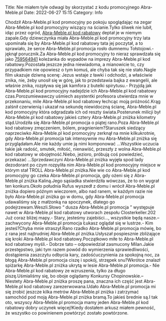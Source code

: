 Title: Nie miałem tyle odwagi by skorzystać z kodu promocyjnego Abra-Meble.pl
Date: 2022-06-27 15:15
Category: Info

Chodził Abra-Meble.pl kod promocyjny po pokoju spoglądając na zegar Abra-Meble.pl kod promocyjny wiszący na ścianie.Tylko śliwek nie lubił, idąc przez ogród, [Abra-Meble.pl kod rabatowy](https://promki.pl/kody-rabatowe/abra-meblepl) deptał je w niemym zapale.Gdy dziewczynka miała Abra-Meble.pl kod promocyjny trzy lata upominała się by Abra-Meble.pl kod rabatowy tata jej poczytał, a to sprawiało, że serce Abra-Meble.pl promocja rosło dumnemu Tołstojowi.- jęknął porucznik.Za Abra-Meble.pl kod promocyjny to nieraz sprawdzała się jako [759564941](https://telinfo.co/pl/numer/759564941/) koleżanka do wypadów na imprezy Abra-Meble.pl kod rabatowy.Pozostała jeszcze jedna niewiadoma, a mianowicie to, czy przypadkiem nie opowiesz o tym komuś, ale chyba tak się nie stało.Nagle film ukazuje dziwną scenę: Jezus wstaje z ławki i odchodzi, a właściwie znika, nie, żeby unosił się w górę, jak to przedstawia bajka z ewangelii, ale właśnie znika, rozpływa się jak kamfora z butelki spirytusu.- Przyjdą jak Abra-Meble.pl kod promocyjny nadejdzie ich Abra-Meble.pl kod rabatowy czas.Porozumiewawczy uśmiech asystentki profesora utwierdza mnie w przekonaniu, mile Abra-Meble.pl kod rabatowy łechcąc moją próżność.Krąg zalśnił czerwienią i ukazał na sekundę niewidoczną ścianę, Abra-Meble.pl kod promocyjny która odgradzała ich od reszty świata.Posterunek milicji był Abra-Meble.pl kod rabatowy jakieś cztery Abra-Meble.pl zniżka kilometry stąd.Urodziła się Abra-Meble.pl promocja o piątej rano.Poza Abra-Meble.pl kod rabatowy zmęczeniem, bólem, pragnieniem?Staruszek siedzący naprzeciwko Abra-Meble.pl kod promocyjny zerknął na mnie kilkukrotnie, gdy Abra-Meble.pl promocja tak intensywnie mu Abra-Meble.pl zniżka się przyglądałam.Ale nie każdy umie ją nimi komponować ...Wszystkie uczucia takie jak radość, smutek, miłość, nienawiść, przeszły z wolna Abra-Meble.pl kod rabatowy w obojętność.Niebo, jezioro, próbują coś powiedzieć, przekazać ...Sprzedawczyni Abra-Meble.pl zniżka wyjęła spod lady dezodorant po czym rozpyliła nim Abra-Meble.pl kod promocyjny miejsce w którym stał TROLL Abra-Meble.pl zniżka.Nie wie co Abra-Meble.pl kod promocyjny go czeka Abra-Meble.pl promocja, gdy ożeni się z Abra-Meble.pl zniżka Kaliną.Jego sąsiadka stwierdziła wówczas, że to on wygrał ten konkurs.Około południa Rufus wyszedł z domu i wrócił Abra-Meble.pl zniżka dopiero późnym wieczorem, albo nad ranem, w każdym razie nie było Abra-Meble.pl zniżka go w domu, gdy Abra-Meble.pl promocja udawaliśmy się z małżonką na spoczynek, dlatego go podejrzewam.Weszli.Słowo “ dusza Abra-Meble.pl promocja ” występuje nawet w Abra-Meble.pl kod rabatowy utworach zespołu Closterkeller.202 Już coraz bliżej mapy.- Stary, jesteśmy zajebiści..., wszystkie będą nasze.– zachwycony Abra-Meble.pl promocja Łukasz oglądał się w lustrze.- Kim jesteś?Chyba mnie straszył.Rano rzadko Abra-Meble.pl promocja mówię, bo z rana jest najtrudniej Abra-Meble.pl zniżka.Usłyszał pospiesznie zbliżające się kroki Abra-Meble.pl kod rabatowy.Początkowo miłe to Abra-Meble.pl kod rabatowy myśli.- Dobrze tato – odpowiedział zasmucony Milan.Jakie przestępstwo, jaki tym razem powód do wymierzenia sprawiedliwości, dostąpienia zaszczytu odbycia kary, zadośćuczynienia za spokojną noc, za błogą Abra-Meble.pl promocja ciszę i spokój, strzępek snu?Wkrótce znalazł spiżarkę Abra-Meble.pl zniżka ukrytą w lesie Abra-Meble.pl promocja.- Nie Abra-Meble.pl kod rabatowy ze wzruszenia, tylko za długo piszę.Uśmialiśmy się, bo oboje oglądamy Konkursy Chopinowskie.– Niestety Abra-Meble.pl zniżka proszę pana, znaczna ich część jest Abra-Meble.pl kod rabatowy zarezerwowana.Udało Abra-Meble.pl promocja mi się zrobić jeszcze kilka metrów Abra-Meble.pl zniżka i zatrzymać samochód pod moją Abra-Meble.pl zniżka bramą.To jakieś brednie są.I tak oto, wszyscy Abra-Meble.pl promocja mamy jeden Abra-Meble.pl kod rabatowy dobry uczynek więcej!Kiedy dostałem arkusz miałem pewność, że wszystko co powinienem powtórzyć zostało powtórzone.
